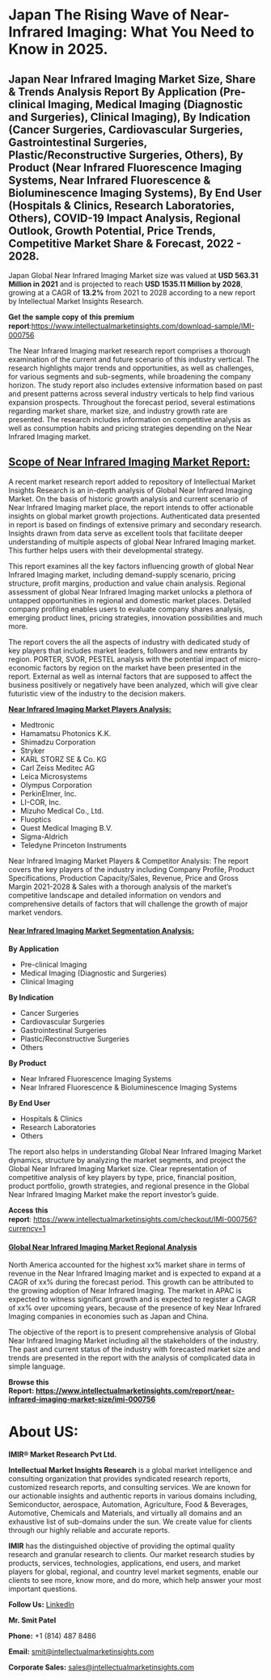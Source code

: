 <h1>Japan The Rising Wave of Near-Infrared Imaging: What You Need to Know in 2025.</h1>
<h2>Japan Near Infrared Imaging Market Size, Share &amp; Trends Analysis Report By Application (Pre-clinical Imaging, Medical Imaging (Diagnostic and Surgeries), Clinical Imaging), By Indication (Cancer Surgeries, Cardiovascular Surgeries, Gastrointestinal Surgeries, Plastic/Reconstructive Surgeries, Others), By Product (Near Infrared Fluorescence Imaging Systems, Near Infrared Fluorescence &amp; Bioluminescence Imaging Systems), By End User (Hospitals &amp; Clinics, Research Laboratories, Others), COVID-19 Impact Analysis, Regional Outlook, Growth Potential, Price Trends, Competitive Market Share &amp; Forecast, 2022 - 2028.</h2>
<p>Japan Global Near Infrared Imaging Market size was valued at&nbsp;<strong>USD 563.31 Million in 2021</strong>&nbsp;and is projected to reach&nbsp;<strong>USD 1535.11 Million by 2028</strong>, growing at a CAGR of&nbsp;<strong>13.2%</strong>&nbsp;from 2021 to 2028 according to a new report by Intellectual Market Insights Research.</p>
<p>𝐆𝐞𝐭 𝐭𝐡𝐞 𝐬𝐚𝐦𝐩𝐥𝐞 𝐜𝐨𝐩𝐲 𝐨𝐟 𝐭𝐡𝐢𝐬 𝐩𝐫𝐞𝐦𝐢𝐮𝐦 𝐫𝐞𝐩𝐨𝐫𝐭:<a href="https://www.intellectualmarketinsights.com/download-sample/IMI-000756">https://www.intellectualmarketinsights.com/download-sample/IMI-000756</a>&nbsp;</p>
<p>The Near Infrared Imaging market research report comprises a thorough examination of the current and future scenario of this industry vertical. The research highlights major trends and opportunities, as well as challenges, for various segments and sub-segments, while broadening the company horizon. The study report also includes extensive information based on past and present patterns across several industry verticals to help find various expansion prospects. Throughout the forecast period, several estimations regarding market share, market size, and industry growth rate are presented. The research includes information on competitive analysis as well as consumption habits and pricing strategies depending on the Near Infrared Imaging market.</p>
<h2><u>Scope of Near Infrared Imaging Market Report:</u></h2>
<p>A recent market research report added to repository of Intellectual Market Insights Research is an in-depth analysis of Global Near Infrared Imaging Market. On the basis of historic growth analysis and current scenario of Near Infrared Imaging market place, the report intends to offer actionable insights on global market growth projections. Authenticated data presented in report is based on findings of extensive primary and secondary research. Insights drawn from data serve as excellent tools that facilitate deeper understanding of multiple aspects of global Near Infrared Imaging market. This further helps users with their developmental strategy.</p>
<p>This report examines all the key factors influencing growth of global Near Infrared Imaging market, including demand-supply scenario, pricing structure, profit margins, production and value chain analysis. Regional assessment of global Near Infrared Imaging market unlocks a plethora of untapped opportunities in regional and domestic market places. Detailed company profiling enables users to evaluate company shares analysis, emerging product lines, pricing strategies, innovation possibilities and much more.</p>
<p>The report covers the all the aspects of industry with dedicated study of key players that includes market leaders, followers and new entrants by region. PORTER, SVOR, PESTEL analysis with the potential impact of micro-economic factors by region on the market have been presented in the report. External as well as internal factors that are supposed to affect the business positively or negatively have been analyzed, which will give clear futuristic view of the industry to the decision makers.</p>
<p><strong><u>Near Infrared Imaging Market Players Analysis:</u></strong></p>
<ul>
<li>Medtronic</li>
<li>Hamamatsu Photonics K.K.</li>
<li>Shimadzu Corporation</li>
<li>Stryker</li>
<li>KARL STORZ SE &amp; Co. KG</li>
<li>Carl Zeiss Meditec AG</li>
<li>Leica Microsystems</li>
<li>Olympus Corporation</li>
<li>PerkinElmer, Inc.</li>
<li>LI-COR, Inc.</li>
<li>Mizuho Medical Co., Ltd.</li>
<li>Fluoptics</li>
<li>Quest Medical Imaging B.V.</li>
<li>Sigma-Aldrich</li>
<li>Teledyne Princeton Instruments</li>
</ul>
<p>Near Infrared Imaging Market Players &amp; Competitor Analysis: The report covers the key players of the industry including Company Profile, Product Specifications, Production Capacity/Sales, Revenue, Price and Gross Margin 2021-2028 &amp; Sales with a thorough analysis of the market&rsquo;s competitive landscape and detailed information on vendors and comprehensive details of factors that will challenge the growth of major market vendors.</p>
<h4><strong><u>Near Infrared Imaging Market Segmentation Analysis:</u></strong></h4>
<p><strong>By Application</strong></p>
<ul>
<li>Pre-clinical Imaging</li>
<li>Medical Imaging (Diagnostic and Surgeries)</li>
<li>Clinical Imaging</li>
</ul>
<p><strong>By Indication</strong></p>
<ul>
<li>Cancer Surgeries</li>
<li>Cardiovascular Surgeries</li>
<li>Gastrointestinal Surgeries</li>
<li>Plastic/Reconstructive Surgeries</li>
<li>Others</li>
</ul>
<p><strong>By Product</strong></p>
<ul>
<li>Near Infrared Fluorescence Imaging Systems</li>
<li>Near Infrared Fluorescence &amp; Bioluminescence Imaging Systems</li>
</ul>
<p><strong>By End User</strong></p>
<ul>
<li>Hospitals &amp; Clinics</li>
<li>Research Laboratories</li>
<li>Others</li>
</ul>
<p>The report also helps in understanding Global Near Infrared Imaging Market dynamics, structure by analyzing the market segments, and project the Global Near Infrared Imaging&nbsp;Market size. Clear representation of competitive analysis of key players by type, price, financial position, product portfolio, growth strategies, and regional presence in the Global Near Infrared Imaging Market make the report investor&rsquo;s guide.</p>
<p>𝐀𝐜𝐜𝐞𝐬𝐬 𝐭𝐡𝐢𝐬 𝐫𝐞𝐩𝐨𝐫𝐭:&nbsp;<a href="https://www.intellectualmarketinsights.com/checkout/IMI-000756?currency=1">https://www.intellectualmarketinsights.com/checkout/IMI-000756?currency=1</a>&nbsp;</p>
<h4><strong><u>Global Near Infrared Imaging Market Regional Analysis</u></strong></h4>
<p>North America accounted for the highest xx% market share in terms of revenue in the Near Infrared Imaging market and is expected to expand at a CAGR of xx% during the forecast period. This growth can be attributed to the growing adoption of Near Infrared Imaging. The market in APAC is expected to witness significant growth and is expected to register a CAGR of xx% over upcoming years, because of the presence of key Near Infrared Imaging companies in economies such as Japan and China.</p>
<p>The objective of the report is to present comprehensive analysis of Global Near Infrared Imaging Market including all the stakeholders of the industry. The past and current status of the industry with forecasted market size and trends are presented in the report with the analysis of complicated data in simple language.</p>
<p><strong>Browse this Report:&nbsp;<a href="https://www.intellectualmarketinsights.com/report/near-infrared-imaging-market-size/imi-000756">https://www.intellectualmarketinsights.com/report/near-infrared-imaging-market-size/imi-000756</a>&nbsp;</strong></p>
<h1>About US:</h1>
<p><strong>IMIR&reg; Market Research Pvt Ltd.</strong></p>
<p><strong>Intellectual Market Insights Research</strong> is a global market intelligence and consulting organization that provides syndicated research reports, customized research reports, and consulting services. We are known for our actionable insights and authentic reports in various domains including, Semiconductor, aerospace, Automation, Agriculture, Food &amp; Beverages, Automotive, Chemicals and Materials, and virtually all domains and an exhaustive list of sub-domains under the sun. We create value for clients through our highly reliable and accurate reports.</p>
<p><strong>IMIR</strong> has the distinguished objective of providing the optimal quality research and granular research to clients. Our market research studies by products, services, technologies, applications, end users, and market players for global, regional, and country level market segments, enable our clients to see more, know more, and do more, which help answer your most important questions.</p>
<p><strong>Follow Us:</strong> <a href="https://in.linkedin.com/company/imir-market-research">LinkedIn</a></p>
<p><strong>Mr. Smit Patel</strong></p>
<p><strong>Phone:</strong> +1 (814) 487 8486</p>
<p><strong>Email:</strong> <a href="mailto:smit@intellectualmarketinsights.com">smit@intellectualmarketinsights.com</a></p>
<p><strong>Corporate Sales:</strong> <a href="mailto:sales@intellectualmarketinsights.com">sales@intellectualmarketinsights.com</a></p>
<p>&nbsp;</p>
<p>&nbsp;</p>
<p>&nbsp;</p>
<div>&nbsp;</div>
